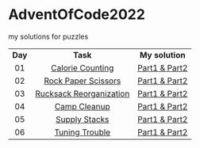 # AdventOfCode2022
my solutions for puzzles

<table>
   <tr align="center" vlign="middle">
      <td><B>Day</B></td>
      <td><B>Task</td>
      <td><B>My solution</td>  
   </tr>
   <tr align="center" vlign="middle">
      <td>01</td>
      <td><a href="https://adventofcode.com/2022/day/1">Calorie Counting</td>
      <td><a href="https://github.com/Pawel-Iskra/AdventOfCode2022/blob/master/src/main/java/day01/CalorieCounting.java">Part1 & Part2</a></td> 
   </tr>
   <tr align="center" vlign="middle">
      <td>02</td>
      <td><a href="https://adventofcode.com/2022/day/2">Rock Paper Scissors</td>
      <td><a href="https://github.com/Pawel-Iskra/AdventOfCode2022/blob/master/src/main/java/day02/RockPaperScissors.java">Part1 & Part2</a></td> 
   </tr>
   <tr align="center" vlign="middle">
      <td>03</td>
      <td><a href="https://adventofcode.com/2022/day/3">Rucksack Reorganization</td>
      <td><a href="https://github.com/Pawel-Iskra/AdventOfCode2022/blob/master/src/main/java/day03/RucksackReorganization.java">Part1 & Part2</a></td> 
   </tr>
   <tr align="center" vlign="middle">
      <td>04</td>
      <td><a href="https://adventofcode.com/2022/day/4">Camp Cleanup</td>
      <td><a href="https://github.com/Pawel-Iskra/AdventOfCode2022/blob/master/src/main/java/day04/CampCleanup.java">Part1 & Part2</a></td> 
   </tr>
 <tr align="center" vlign="middle">
      <td>05</td>
      <td><a href="https://adventofcode.com/2022/day/5">Supply Stacks</td>
      <td><a href="https://github.com/Pawel-Iskra/AdventOfCode2022/blob/master/src/main/java/day05/SupplyStacks.java">Part1 & Part2</a></td> 
   </tr>
   <tr align="center" vlign="middle">
      <td>06</td>
      <td><a href="https://adventofcode.com/2022/day/6">Tuning Trouble</td>
      <td><a href="https://github.com/Pawel-Iskra/AdventOfCode2022/blob/master/src/main/java/day06/TuningTrouble.java">Part1 & Part2</a></td> 
   </tr>
   </table>
